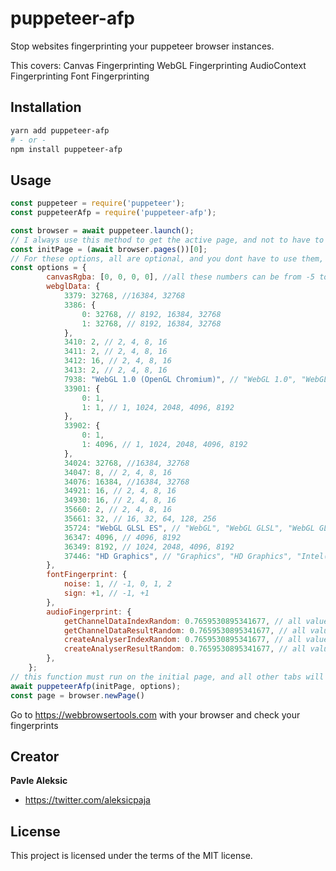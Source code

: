 # puppeteer-afp
Stop websites fingerprinting your puppeteer browser instances.

This covers:
Canvas Fingerprinting
WebGL Fingerprinting
AudioContext Fingerprinting
Font Fingerprinting

## Installation

```bash
yarn add puppeteer-afp
# - or -
npm install puppeteer-afp
```
## Usage

```js
const puppeteer = require('puppeteer');
const puppeteerAfp = require('puppeteer-afp');

const browser = await puppeteer.launch();
// I always use this method to get the active page, and not to have to open a new tab
const initPage = (await browser.pages())[0];
// For these options, all are optional, and you dont have to use them, these are used just if you want to reuse a fingerprint
const options = {
        canvasRgba: [0, 0, 0, 0], //all these numbers can be from -5 to 5
        webglData: {
            3379: 32768, //16384, 32768
            3386: {
                0: 32768, // 8192, 16384, 32768
                1: 32768, // 8192, 16384, 32768
            },
            3410: 2, // 2, 4, 8, 16
            3411: 2, // 2, 4, 8, 16
            3412: 16, // 2, 4, 8, 16
            3413: 2, // 2, 4, 8, 16
            7938: "WebGL 1.0 (OpenGL Chromium)", // "WebGL 1.0", "WebGL 1.0 (OpenGL)", "WebGL 1.0 (OpenGL Chromium)"
            33901: {
                0: 1,
                1: 1, // 1, 1024, 2048, 4096, 8192
            },
            33902: {
                0: 1,
                1: 4096, // 1, 1024, 2048, 4096, 8192
            },
            34024: 32768, //16384, 32768
            34047: 8, // 2, 4, 8, 16
            34076: 16384, //16384, 32768
            34921: 16, // 2, 4, 8, 16
            34930: 16, // 2, 4, 8, 16
            35660: 2, // 2, 4, 8, 16
            35661: 32, // 16, 32, 64, 128, 256
            35724: "WebGL GLSL ES", // "WebGL", "WebGL GLSL", "WebGL GLSL ES", "WebGL GLSL ES (OpenGL Chromium)"
            36347: 4096, // 4096, 8192
            36349: 8192, // 1024, 2048, 4096, 8192
            37446: "HD Graphics", // "Graphics", "HD Graphics", "Intel(R) HD Graphics"
        },
        fontFingerprint: {
            noise: 1, // -1, 0, 1, 2
            sign: +1, // -1, +1
        },
        audioFingerprint: {
            getChannelDataIndexRandom: 0.7659530895341677, // all values of Math.random() can be used
            getChannelDataResultRandom: 0.7659530895341677, // all values of Math.random() can be used
            createAnalyserIndexRandom: 0.7659530895341677, // all values of Math.random() can be used
            createAnalyserResultRandom: 0.7659530895341677, // all values of Math.random() can be used
        },
    };
// this function must run on the initial page, and all other tabs will be protected and using the fingerprint, do not use the initPage for anything
await puppeteerAfp(initPage, options);
const page = browser.newPage()
```

Go to https://webbrowsertools.com with your browser and check your fingerprints

## Creator

**Pavle Aleksic**

- <https://twitter.com/aleksicpaja>

## License
This project is licensed under the terms of the MIT license.

